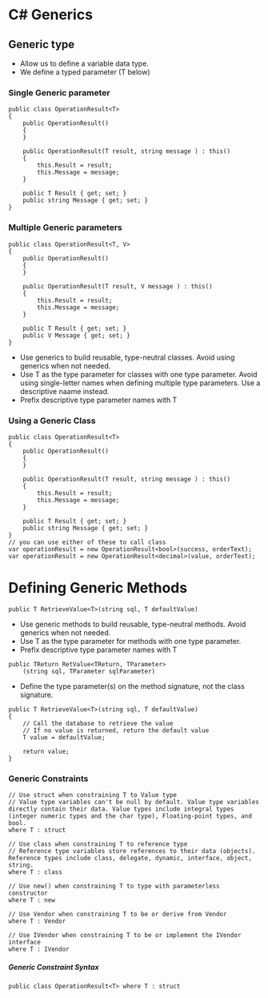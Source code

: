 # C# Generics

## Generic type
* Allow us to define a variable data type.
* We define a typed parameter (T below)

### Single Generic parameter
```
public class OperationResult<T>
{
    public OperationResult()
    {
    }

    public OperationResult(T result, string message ) : this()
    {
        this.Result = result;
        this.Message = message;
    }

    public T Result { get; set; }
    public string Message { get; set; }
}
```

### Multiple Generic parameters
```
public class OperationResult<T, V>
{
    public OperationResult()
    {
    }

    public OperationResult(T result, V message ) : this()
    {
        this.Result = result;
        this.Message = message;
    }

    public T Result { get; set; }
    public V Message { get; set; }
}
```

* Use generics to build reusable, type-neutral classes. Avoid using generics when not needed.
* Use T as the type parameter for classes with one type parameter. Avoid using single-letter names when defining multiple type parameters. Use a descriptive naame instead.
* Prefix descriptive type parameter names with T

### Using a Generic Class
```
public class OperationResult<T>
{
    public OperationResult()
    {
    }

    public OperationResult(T result, string message ) : this()
    {
        this.Result = result;
        this.Message = message;
    }

    public T Result { get; set; }
    public string Message { get; set; }
}
// you can use either of these to call class
var operationResult = new OperationResult<bool>(success, orderText);
var operationResult = new OperationResult<decimal>(value, orderText);

```

# Defining Generic Methods

```
public T RetrieveValue<T>(string sql, T defaultValue)
```

* Use generic methods to build reusable, type-neutral methods. Avoid generics when not needed.
* Use T as the type parameter for methods with one type parameter.
* Prefix descriptive type parameter names with T
```
public TReturn RetValue<TReturn, TParameter>
    (string sql, TParameter sqlParameter)
```
* Define the type parameter(s) on the method signature, not the class signature.
```
public T RetrieveValue<T>(string sql, T defaultValue)
{
    // Call the database to retrieve the value
    // If no value is returned, return the default value
    T value = defaultValue;

    return value;
}
```
### Generic Constraints
```
// Use struct when constraining T to Value type
// Value type variables can't be null by default. Value type variables directly contain their data. Value types include integral types (integer numeric types and the char type), Floating-point types, and bool.
where T : struct

// Use class when constraining T to reference type
// Reference type variables store references to their data (objects). Reference types include class, delegate, dynamic, interface, object, string.
where T : class

// Use new() when constraining T to type with parameterless constructor
where T : new

// Use Vendor when constraining T to be or derive from Vendor
where T : Vendor

// Use IVendor when constraining T to be or implement the IVendor interface
where T : IVendor
```

##### Generic Constraint Syntax
```
public class OperationResult<T> where T : struct
```
